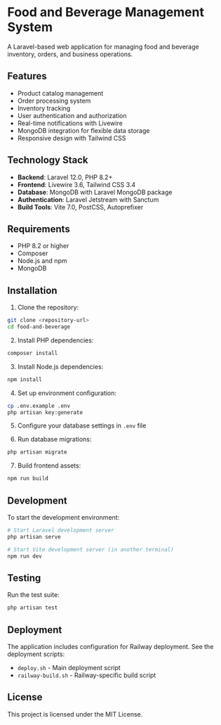 # Food and Beverage Management System

A Laravel-based web application for managing food and beverage inventory, orders, and business operations.

## Features

- Product catalog management
- Order processing system  
- Inventory tracking
- User authentication and authorization
- Real-time notifications with Livewire
- MongoDB integration for flexible data storage
- Responsive design with Tailwind CSS

## Technology Stack

- **Backend**: Laravel 12.0, PHP 8.2+
- **Frontend**: Livewire 3.6, Tailwind CSS 3.4
- **Database**: MongoDB with Laravel MongoDB package
- **Authentication**: Laravel Jetstream with Sanctum
- **Build Tools**: Vite 7.0, PostCSS, Autoprefixer

## Requirements

- PHP 8.2 or higher
- Composer
- Node.js and npm
- MongoDB

## Installation

1. Clone the repository:
```bash
git clone <repository-url>
cd food-and-beverage
```

2. Install PHP dependencies:
```bash
composer install
```

3. Install Node.js dependencies:
```bash
npm install
```

4. Set up environment configuration:
```bash
cp .env.example .env
php artisan key:generate
```

5. Configure your database settings in `.env` file

6. Run database migrations:
```bash
php artisan migrate
```

7. Build frontend assets:
```bash
npm run build
```

## Development

To start the development environment:

```bash
# Start Laravel development server
php artisan serve

# Start Vite development server (in another terminal)
npm run dev
```

## Testing

Run the test suite:

```bash
php artisan test
```

## Deployment

The application includes configuration for Railway deployment. See the deployment scripts:
- `deploy.sh` - Main deployment script
- `railway-build.sh` - Railway-specific build script

## License

This project is licensed under the MIT License.